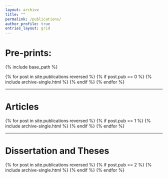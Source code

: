 ```yaml
---
layout: archive
title: ""
permalink: /publications/
author_profile: true
entries_layout: grid
---
```


# Pre-prints:

 {% include base_path %}

 {% for post in site.publications reversed %}
  {% if post.pub == 0 %}
     {% include archive-single.html %}
  {% endif %}
 {% endfor %}

---

# Articles

{% for post in site.publications reversed %}
  {% if post.pub == 1 %}
     {% include archive-single.html %}
  {% endif %}
{% endfor %}

---

# Dissertation and Theses
{% for post in site.publications reversed %}
  {% if post.pub == 2 %}
     {% include archive-single.html %}
  {% endif %}
{% endfor %}
